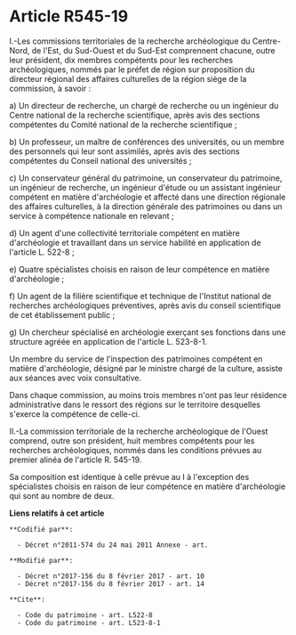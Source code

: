 # Article R545-19

I.-Les commissions territoriales de la recherche archéologique du Centre-Nord, de l'Est, du Sud-Ouest et du Sud-Est
comprennent chacune, outre leur président, dix membres compétents pour les recherches archéologiques, nommés par le préfet de
région sur proposition du directeur régional des affaires culturelles de la région siège de la commission, à savoir : 

a) Un directeur de recherche, un chargé de recherche ou un ingénieur du Centre national de la recherche scientifique, après
avis des sections compétentes du Comité national de la recherche scientifique ; 

b) Un professeur, un maître de conférences des universités, ou un membre des personnels qui leur sont assimilés, après avis
des sections compétentes du Conseil national des universités ; 

c) Un conservateur général du patrimoine, un conservateur du patrimoine, un ingénieur de recherche, un ingénieur d'étude ou
un assistant ingénieur compétent en matière d'archéologie et affecté dans une direction régionale des affaires culturelles, à
la direction générale des patrimoines ou dans un service à compétence nationale en relevant ; 

d) Un agent d'une collectivité territoriale compétent en matière d'archéologie et travaillant dans un service habilité en
application de l'article L. 522-8 ; 

e) Quatre spécialistes choisis en raison de leur compétence en matière d'archéologie ; 

f) Un agent de la filière scientifique et technique de l'Institut national de recherches archéologiques préventives, après
avis du conseil scientifique de cet établissement public ; 

g) Un chercheur spécialisé en archéologie exerçant ses fonctions dans une structure agréée en application de l'article L.
523-8-1. 

Un membre du service de l'inspection des patrimoines compétent en matière d'archéologie, désigné par le ministre chargé de la
culture, assiste aux séances avec voix consultative. 

Dans chaque commission, au moins trois membres n'ont pas leur résidence administrative dans le ressort des régions sur le
territoire desquelles s'exerce la compétence de celle-ci. 

II.-La commission territoriale de la recherche archéologique de l'Ouest comprend, outre son président, huit membres
compétents pour les recherches archéologiques, nommés dans les conditions prévues au premier alinéa de l'article R. 545-19. 

Sa composition est identique à celle prévue au I à l'exception des spécialistes choisis en raison de leur compétence en
matière d'archéologie qui sont au nombre de deux.

**Liens relatifs à cet article**

	**Codifié par**:

	  - Décret n°2011-574 du 24 mai 2011 Annexe - art.

	**Modifié par**:

	  - Décret n°2017-156 du 8 février 2017 - art. 10
	  - Décret n°2017-156 du 8 février 2017 - art. 14

	**Cite**:

	  - Code du patrimoine - art. L522-8
	  - Code du patrimoine - art. L523-8-1
